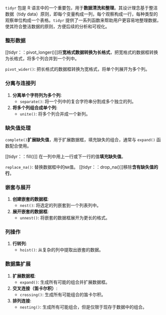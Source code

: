 `tidyr` 包是 R 语言中的一个重要包，用于**数据清洗和整理**。其设计理念基于整洁数据（tidy data）原则，即每个变量构成一列，每个观察构成一行，每种类型的观察单位构成一个表格。`tidyr` 提供了一系列函数来帮助用户更容易地整理数据，使其符合整洁数据的原则，方便后续的分析和可视化。

### 整形数据
[[tidyr：：pivot_longer()]]将**宽格式数据转换为长格式**，把宽格式的数据框转换为长格式，将多个列合并到一个列中。

`pivot_wider()`: 把长格式的数据框转换为宽格式，将单个列展开为多个列。

### 分离与连接列
1. **分离单个字符列为多个列**:
   - `separate()`: 将一个列中的复合字符串分割成多个独立的列。
2. **将多个列组合成单个列**:
   - `unite()`: 将多个列合并成一个新列。

### 缺失值处理
`complete()`**扩展缺失值**，用于扩展数据框，填充缺失的组合，通常与 `expand()` 函数配合使用。
   
[[tidyr：：fill()]] 在一列中用上一行或下一行的值**填充缺失值**。

`replace_na()`: 替换数据框中的`NA`值。
[[tidyr：：drop_na()]]移除**含有缺失值的行**。

### 嵌套与展开
1. **创建嵌套的数据框**:
   - `nest()`: 将选定的列嵌套到一个列表列中。
2. **展开嵌套的数据框**:
   - `unnest()`: 将嵌套的数据框展开为更长的格式。

### 列操作
1. **行转列**:
   - `hoist()`: 从复杂的列中提取出嵌套的数据。

### 数据集扩展
1. **扩展数据框**:
   - `expand()`: 生成所有可能的组合并扩展数据框。
2. **交叉连接（笛卡尔积）**:
   - `crossing()`: 生成所有可能组合的笛卡尔积。
3. **排列连接**:
   - `nesting()`: 生成所有可能组合，但是仅限于现存于数据中的组合。
